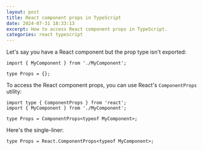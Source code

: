 ```yaml
---
layout: post
title: React component props in TypeScript
date: 2024-07-31 18:33:13
excerpt: How to access React component props in TypeScript.
categories: react typescript
---
```


Let's say you have a React component but the prop type isn't exported:

```tsx
import { MyComponent } from './MyComponent';

type Props = {};
```

To access the React component props, you can use React's `ComponentProps` utility:

```tsx
import type { ComponentProps } from 'react';
import { MyComponent } from './MyComponent';

type Props = ComponentProps<typeof MyComponent>;
```

Here's the single-liner:

```tsx
type Props = React.ComponentProps<typeof MyComponent>;
```
